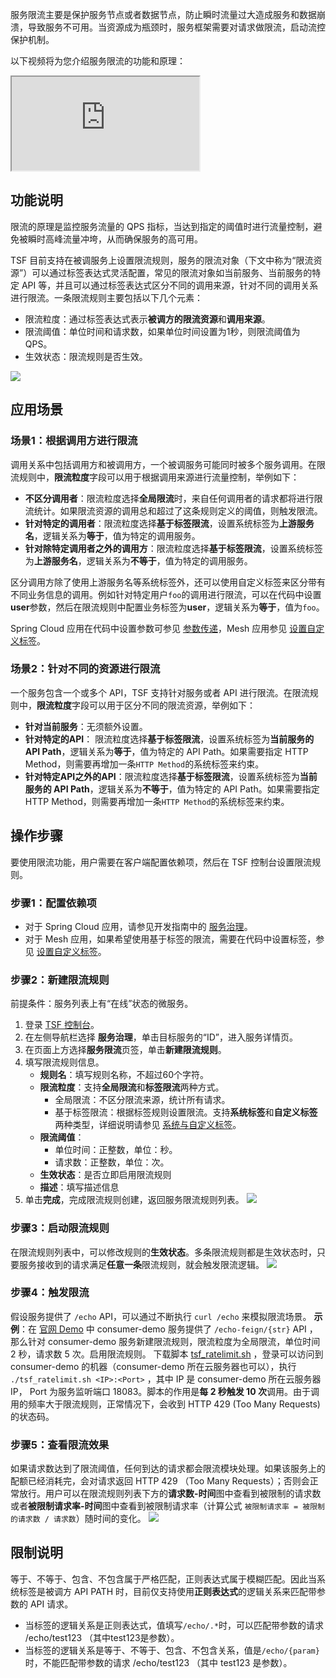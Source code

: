 服务限流主要是保护服务节点或者数据节点，防止瞬时流量过大造成服务和数据崩溃，导致服务不可用。当资源成为瓶颈时，服务框架需要对请求做限流，启动流控保护机制。

以下视频将为您介绍服务限流的功能和原理：

<div class="doc-video-mod"><iframe src="https://cloud.tencent.com/edu/learning/quick-play/2038-24378?source=gw.doc.media&withPoster=1&notip=1"></iframe></div>

## 功能说明

限流的原理是监控服务流量的 QPS 指标，当达到指定的阈值时进行流量控制，避免被瞬时高峰流量冲垮，从而确保服务的高可用。


TSF 目前支持在被调服务上设置限流规则，服务的限流对象（下文中称为“限流资源”）可以通过标签表达式灵活配置，常见的限流对象如当前服务、当前服务的特定 API 等，并且可以通过标签表达式区分不同的调用来源，针对不同的调用关系进行限流。一条限流规则主要包括以下几个元素：

- 限流粒度：通过标签表达式表示**被调方的限流资源**和**调用来源**。
- 限流阈值：单位时间和请求数，如果单位时间设置为1秒，则限流阈值为QPS。
- 生效状态：限流规则是否生效。

![](https://main.qcloudimg.com/raw/e626077c2087f30a64b1aa880997bdf4.png)

## 应用场景

### 场景1：根据调用方进行限流

调用关系中包括调用方和被调用方，一个被调服务可能同时被多个服务调用。在限流规则中，**限流粒度**字段可以用于根据调用来源进行流量控制，举例如下：

- **不区分调用者**：限流粒度选择**全局限流**时，来自任何调用者的请求都将进行限流统计。如果限流资源的调用总和超过了这条规则定义的阈值，则触发限流。
- **针对特定的调用者**：限流粒度选择**基于标签限流**，设置系统标签为**上游服务名**，逻辑关系为**等于**，值为特定的调用服务。
- **针对除特定调用者之外的调用方**：限流粒度选择**基于标签限流**，设置系统标签为**上游服务名**，逻辑关系为**不等于**，值为特定的调用服务。

区分调用方除了使用上游服务名等系统标签外，还可以使用自定义标签来区分带有不同业务信息的调用。例如针对特定用户`foo`的调用进行限流，可以在代码中设置**user**参数，然后在限流规则中配置业务标签为**user**，逻辑关系为**等于**，值为`foo`。

Spring Cloud 应用在代码中设置参数可参见 [参数传递](https://cloud.tencent.com/document/product/649/18511)，Mesh 应用参见 [设置自定义标签](https://cloud.tencent.com/document/product/649/19049#.E8.AE.BE.E7.BD.AE.E8.87.AA.E5.AE.9A.E4.B9.89.E6.A0.87.E7.AD.BE-.EF.BC.88.E5.8F.AF.E9.80.89.EF.BC.89)。

### 场景2：针对不同的资源进行限流

一个服务包含一个或多个 API，TSF 支持针对服务或者 API 进行限流。在限流规则中，**限流粒度**字段可以用于区分不同的限流资源，举例如下：

- **针对当前服务**：无须额外设置。
- **针对特定的API**： 限流粒度选择**基于标签限流**，设置系统标签为**当前服务的 API Path**，逻辑关系为**等于**，值为特定的 API Path。如果需要指定 HTTP Method，则需要再增加一条`HTTP Method`的系统标签来约束。
- **针对特定API之外的API**：限流粒度选择**基于标签限流**，设置系统标签为**当前服务的 API Path**，逻辑关系为**不等于**，值为特定的 API Path。如果需要指定 HTTP Method，则需要再增加一条`HTTP Method`的系统标签来约束。


## 操作步骤

要使用限流功能，用户需要在客户端配置依赖项，然后在 TSF 控制台设置限流规则。

### 步骤1：配置依赖项

- 对于 Spring Cloud 应用，请参见开发指南中的 [服务治理](https://cloud.tencent.com/document/product/649/16621)。
- 对于 Mesh 应用，如果希望使用基于标签的限流，需要在代码中设置标签，参见 [设置自定义标签](https://cloud.tencent.com/document/product/649/19049#.E8.AE.BE.E7.BD.AE.E8.87.AA.E5.AE.9A.E4.B9.89.E6.A0.87.E7.AD.BE-.EF.BC.88.E5.8F.AF.E9.80.89.EF.BC.89)。

### 步骤2：新建限流规则

前提条件：服务列表上有“在线”状态的微服务。

1. 登录 [TSF 控制台](https://console.cloud.tencent.com/tsf)。
2. 在左侧导航栏选择 **服务治理**，单击目标服务的“ID”，进入服务详情页。
3. 在页面上方选择**服务限流**页签，单击**新建限流规则**。
4. 填写限流规则信息。
      - **规则名**：填写规则名称，不超过60个字符。
      - **限流粒度**：支持**全局限流**和**标签限流**两种方式。
        - 全局限流：不区分限流来源，统计所有请求。
        - 基于标签限流：根据标签规则设置限流。支持**系统标签**和**自定义标签**两种类型，详细说明请参见 [系统与自定义标签](https://cloud.tencent.com/document/product/649/34136)。
      - **限流阈值**：
         - 单位时间：正整数，单位：秒。
         - 请求数：正整数，单位：次。
      - **生效状态**：是否立即启用限流规则
      - **描述**：填写描述信息
5. 单击**完成**，完成限流规则创建，返回服务限流规则列表。
   ![](https://main.qcloudimg.com/raw/93dbe1c61453c3830cb76a59068f83ce.png)



### 步骤3：启动限流规则

在限流规则列表中，可以修改规则的**生效状态**。多条限流规则都是生效状态时，只要服务接收到的请求满足**任意一条**限流规则，就会触发限流逻辑。 
 ![](https://qcloudimg.tencent-cloud.cn/raw/35d1a992dcc85d2a42dafe0d71a0164f.png)

### 步骤4：触发限流

假设服务提供了 `/echo` API，可以通过不断执行 `curl /echo` 来模拟限流场景。
**示例**：在 [官网 Demo](https://cloud.tencent.com/document/product/649/55504) 中 consumer-demo 服务提供了 `/echo-feign/{str}` API ，那么针对 consumer-demo 服务新建限流规则，限流粒度为全局限流，单位时间 2 秒，请求数 5 次。启用限流规则。
下载脚本 [tsf_ratelimit.sh](https://main.qcloudimg.com/raw/d7c79e0db1db03dc78f1721f2999a664/tsf-ratelimit.sh) ，登录可以访问到 consumer-demo 的机器（consumer-demo 所在云服务器也可以），执行 `./tsf_ratelimit.sh <IP>:<Port>` ，其中 IP 是 consumer-demo 所在云服务器 IP， Port 为服务监听端口 18083。脚本的作用是**每 2 秒触发 10 次**调用。由于调用的频率大于限流规则，正常情况下，会收到 HTTP 429 (Too Many Requests) 的状态码。

### 步骤5：查看限流效果

如果请求数达到了限流阈值，任何到达的请求都会限流模块处理。如果该服务上的配额已经消耗完，会对请求返回 HTTP 429 （Too Many Requests）；否则会正常放行。用户可以在限流规则列表下方的**请求数-时间**图中查看到被限制的请求数或者**被限制请求率-时间**图中查看到被限制请求率（计算公式 `被限制请求率 = 被限制的请求数 / 请求数`）随时间的变化。
![](https://main.qcloudimg.com/raw/72d0d609cfc48b1b2299b72cf7729e2c.png)

## 限制说明

等于、不等于、包含、不包含属于严格匹配，正则表达式属于模糊匹配。因此当系统标签是被调方 API PATH 时，目前仅支持使用**正则表达式**的逻辑关系来匹配带参数的 API 请求。

- 当标签的逻辑关系是正则表达式，值填写`/echo/.*`时，可以匹配带参数的请求 /echo/test123 （其中test123是参数）。
- 当标签的逻辑关系是等于、不等于、包含、不包含关系，值是`/echo/{param}`时，不能匹配带参数的请求 /echo/test123 （其中 test123 是参数）。


